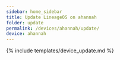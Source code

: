 ```yaml
---
sidebar: home_sidebar
title: Update LineageOS on ahannah
folder: update
permalink: /devices/ahannah/update/
device: ahannah
---
```

{% include templates/device_update.md %}
